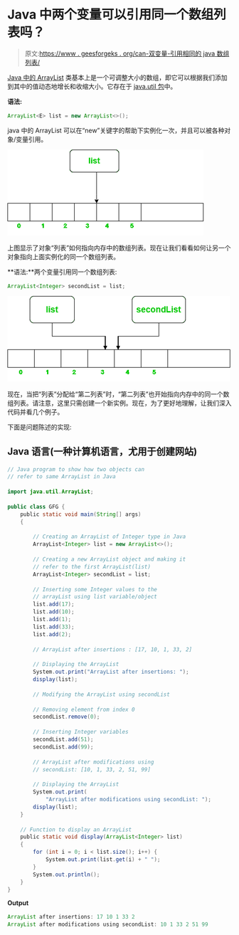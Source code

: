 # Java 中两个变量可以引用同一个数组列表吗？

> 原文:[https://www . geesforgeks . org/can-双变量-引用相同的 java 数组列表/](https://www.geeksforgeeks.org/can-two-variables-refer-to-the-same-arraylist-in-java/)

[Java 中的 ArrayList](https://www.geeksforgeeks.org/arraylist-in-java/) 类基本上是一个可调整大小的数组，即它可以根据我们添加到其中的值动态地增长和收缩大小。它存在于 [java.util 包](https://www.geeksforgeeks.org/java-util-package-java/)中。

**语法:**

```java
ArrayList<E> list = new ArrayList<>();
```

java 中的 ArrayList 可以在“new”关键字的帮助下实例化一次，并且可以被各种对象/变量引用。

![](img/1d42c3e9151352f35e82652ef277d3db.png)

上图显示了对象“列表”如何指向内存中的数组列表。现在让我们看看如何让另一个对象指向上面实例化的同一个数组列表。

**语法:**两个变量引用同一个数组列表:

```java
ArrayList<Integer> secondList = list;
```

![](img/5fb4d18bfe66a2d43f2733ce3b597d9e.png)

现在，当把“列表”分配给“第二列表”时，“第二列表”也开始指向内存中的同一个数组列表。请注意，这里只需创建一个新实例。现在，为了更好地理解，让我们深入代码并看几个例子。

下面是问题陈述的实现:

## Java 语言(一种计算机语言，尤用于创建网站)

```java
// Java program to show how two objects can
// refer to same ArrayList in Java

import java.util.ArrayList;

public class GFG {
    public static void main(String[] args)
    {

        // Creating an ArrayList of Integer type in Java
        ArrayList<Integer> list = new ArrayList<>();

        // Creating a new ArrayList object and making it
        // refer to the first ArrayList(list)
        ArrayList<Integer> secondList = list;

        // Inserting some Integer values to the
        // arrayList using list variable/object
        list.add(17);
        list.add(10);
        list.add(1);
        list.add(33);
        list.add(2);

        // ArrayList after insertions : [17, 10, 1, 33, 2]

        // Displaying the ArrayList
        System.out.print("ArrayList after insertions: ");
        display(list);

        // Modifying the ArrayList using secondList

        // Removing element from index 0
        secondList.remove(0);

        // Inserting Integer variables
        secondList.add(51);
        secondList.add(99);

        // ArrayList after modifications using
        // secondList: [10, 1, 33, 2, 51, 99]

        // Displaying the ArrayList
        System.out.print(
            "ArrayList after modifications using secondList: ");
        display(list);
    }

    // Function to display an ArrayList
    public static void display(ArrayList<Integer> list)
    {
        for (int i = 0; i < list.size(); i++) {
            System.out.print(list.get(i) + " ");
        }
        System.out.println();
    }
}
```

**Output**

```java
ArrayList after insertions: 17 10 1 33 2 
ArrayList after modifications using secondList: 10 1 33 2 51 99
```